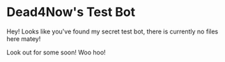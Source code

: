 # Dead4Now's Test Bot

Hey! Looks like you've found my secret test bot, there is currently no files here matey!

Look out for some soon! Woo hoo!
